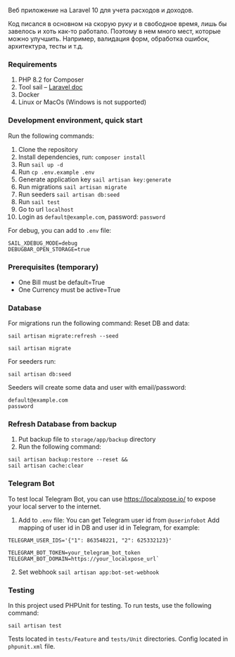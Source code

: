 Веб приложение на Laravel 10 для учета расходов и доходов.

Код писался в основном на скорую руку и в свободное время, лишь бы завелось и хоть как-то работало.
Поэтому в нем много мест, которые можно улучшить.
Например, валидация форм, обработка ошибок, архитектура, тесты и т.д.

### Requirements
1. PHP 8.2 for Composer
2. Tool sail – [Laravel doc](https://laravel.com/docs/10.x/sail)
3. Docker
4. Linux or MacOs (Windows is not supported)

### Development environment, quick start
Run the following commands:
1. Clone the repository
2. Install dependencies, run: `composer install`
3. Run `sail up -d`
4. Run `cp .env.example .env`
5. Generate application key `sail artisan key:generate`
6. Run migrations `sail artisan migrate`
7. Run seeders `sail artisan db:seed`
8. Run `sail test`
9. Go to url `localhost`
10. Login as `default@example.com`, password: `password`

For debug, you can add to `.env` file:
```
SAIL_XDEBUG_MODE=debug
DEBUGBAR_OPEN_STORAGE=true
```

### Prerequisites (temporary)
* One Bill must be default=True
* One Currency must be active=True

### Database
For migrations run the following command:
Reset DB and data:
```
sail artisan migrate:refresh --seed
```
```
sail artisan migrate
```
For seeders run:
```
sail artisan db:seed
```
Seeders will create some data and user with email/password:
```
default@example.com
password
```

### Refresh Database from backup
1. Put backup file to `storage/app/backup` directory
2. Run the following command:
```
sail artisan backup:restore --reset &&
sail artisan cache:clear
```

### Telegram Bot
To test local Telegram Bot, you can use https://localxpose.io/ to expose your local server to the internet.

1. Add to `.env` file:
You can get Telegram user id from `@userinfobot`
Add mapping of user id in DB and user id in Telegram, for example:
```
TELEGRAM_USER_IDS='{"1": 863548221, "2": 625332123}'
```
```
TELEGRAM_BOT_TOKEN=your_telegram_bot_token
TELEGRAM_BOT_DOMAIN=https://your_localxpose_url`
```
2. Set webhook `sail artisan app:bot-set-webhook`

### Testing
In this project used PHPUnit for testing. To run tests, use the following command:
```
sail artisan test
```
Tests located in `tests/Feature` and `tests/Unit` directories.
Config located in `phpunit.xml` file.
